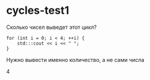 # cycles-test1


Сколько чисел выведет этот цикл?

```
for (int i = 0; i < 4; ++i) {
	std:::cout << i << " ";
}
```

Нужно вывести именно количество, а не сами числа

4